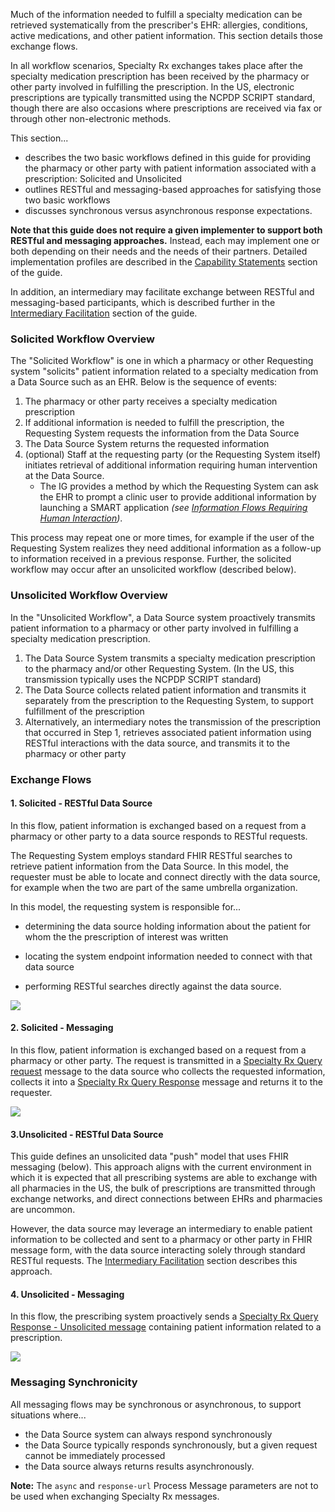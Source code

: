 Much of the information needed to fulfill a specialty medication can be retrieved systematically from the prescriber's EHR: allergies, conditions, active medications, and other patient information. This section details those exchange flows.

In all workflow scenarios, Specialty Rx exchanges takes place after the specialty medication prescription has been received by the pharmacy or other party involved in fulfilling the prescription. In the US, electronic prescriptions are typically transmitted using the NCPDP SCRIPT standard, though there are also occasions where prescriptions are received via fax or through other non-electronic methods.

This section...

- describes the two basic workflows defined in this guide for providing the pharmacy or other party  with patient information associated with a prescription: Solicited and Unsolicited 
- outlines RESTful and messaging-based approaches for satisfying those two basic workflows
- discusses synchronous versus asynchronous response expectations.

**Note that this guide does not require a given implementer to support both RESTful and messaging approaches.** Instead, each may implement one or both depending on their needs and the needs of their partners. Detailed implementation profiles are described in the [Capability Statements](capability-statements.html) section of the guide.

In addition, an intermediary may facilitate exchange between RESTful and messaging-based participants, which is described further in the [Intermediary Facilitation](intermediary.html) section of the guide.

<p></p>

### Solicited Workflow Overview

The "Solicited Workflow" is one in which a pharmacy or other Requesting system "solicits" patient information related to a specialty medication from a Data Source such as an EHR. Below is the sequence of events:

1. The pharmacy or other party receives a specialty medication prescription
2. If additional information is needed to fulfill the prescription, the Requesting System requests the information from the Data Source
3. The Data Source System returns the requested information
4. (optional) Staff at the requesting party (or the Requesting System itself) initiates retrieval of additional information requiring human intervention at the Data Source. 
   - The IG provides a method by which the Requesting System can ask the EHR to prompt a clinic user to provide additional information by launching a SMART application *(see [Information Flows Requiring Human Interaction](human-interaction.html))*.

This process may repeat one or more times, for example if the user of the Requesting System realizes they need additional information as a follow-up to information received in a previous response. Further, the solicited workflow may occur after an unsolicited workflow (described below).

<p></p>

### Unsolicited Workflow Overview

In the "Unsolicited Workflow", a Data Source system proactively transmits patient information to a pharmacy or other party involved in fulfilling a specialty medication prescription. 

1. The Data Source System transmits a specialty medication prescription to the pharmacy and/or other Requesting System. (In the US, this transmission typically uses the NCPDP SCRIPT standard)
2. The Data Source collects related patient information and transmits it separately from the prescription to the Requesting System, to support fulfillment of the prescription
3. Alternatively, an intermediary notes the transmission of the prescription that occurred in Step 1, retrieves associated patient information using RESTful interactions with the data source, and transmits it to the pharmacy or other party

<p></p>

### Exchange Flows

#### 1. Solicited - RESTful Data Source

In this flow, patient information is exchanged based on a request from a pharmacy or other party to a data source responds to RESTful requests. 

The Requesting System employs standard FHIR RESTful searches to retrieve patient information from the Data Source. In this model, the requester must be able to locate and connect directly with the data source, for example when the two are part of the same umbrella organization.

In this model, the requesting system is responsible for...

- determining the data source holding information about the patient for whom the the prescription of interest was written

- locating the system endpoint information needed to connect with that data source

- performing RESTful searches directly against the data source.

<div><p>
  <img src="high-level-exchange-flow-solicited-rest.png" style="float:none">  
    </p>
</div>

<p></p>

#### 2. Solicited - Messaging

In this flow, patient information is exchanged based on a request from a pharmacy or other party. The request is transmitted in a [Specialty Rx Query request](StructureDefinition-specialty-rx-bundle-query.html) message to the data source who collects the requested information, collects it into a [Specialty Rx Query Response](StructureDefinition-specialty-rx-bundle-query-response.html) message and returns it to the requester.

<div><p>
  <img src="high-level-exchange-flow-solicited.png" style="float:none">  
    </p>
</div>

<p></p>

#### 3.Unsolicited - RESTful Data Source

This guide defines an unsolicited data "push" model that uses FHIR messaging (below). This approach aligns with the current environment in which it is expected that all prescribing systems are able to exchange with all pharmacies in the US, the bulk of prescriptions are transmitted through exchange networks, and direct connections between EHRs and pharmacies are uncommon.

However, the data source may leverage an intermediary to enable patient information to be collected and sent to a pharmacy or other party in FHIR message form, with the data source interacting solely through standard RESTful requests. The [Intermediary Facilitation](intermediary.html) section describes this approach. 

<p></p>

#### 4. Unsolicited - Messaging

In this flow, the prescribing system proactively sends a   [Specialty Rx Query Response - Unsolicited message](StructureDefinition-specialty-rx-bundle-query-response-unsolicited.html) containing patient information related to a prescription.

<div><p>
  <img src="high-level-exchange-flow-unsolicited.png" style="float:none">  
    </p>
</div>

<p></p>

### Messaging Synchronicity

All messaging flows may be synchronous or asynchronous, to support situations where...

- the Data Source system can always respond synchronously 
- the Data Source typically responds synchronously, but a given request cannot be immediately processed
- the Data source always returns results asynchronously.

**Note:** The `async` and `response-url` Process Message parameters are not to be used when exchanging Specialty Rx messages.

<br>

